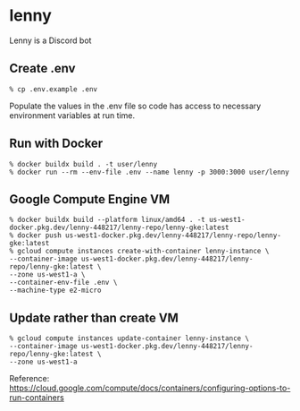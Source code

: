 # lenny
Lenny is a Discord bot

## Create .env
```
% cp .env.example .env
```

Populate the values in the .env file so code has access to necessary environment variables at run time.

## Run with Docker
```
% docker buildx build . -t user/lenny
% docker run --rm --env-file .env --name lenny -p 3000:3000 user/lenny
```

## Google Compute Engine VM
```
% docker buildx build --platform linux/amd64 . -t us-west1-docker.pkg.dev/lenny-448217/lenny-repo/lenny-gke:latest
% docker push us-west1-docker.pkg.dev/lenny-448217/lenny-repo/lenny-gke:latest
% gcloud compute instances create-with-container lenny-instance \
--container-image us-west1-docker.pkg.dev/lenny-448217/lenny-repo/lenny-gke:latest \
--zone us-west1-a \
--container-env-file .env \
--machine-type e2-micro
```

## Update rather than create VM
```
% gcloud compute instances update-container lenny-instance \
--container-image us-west1-docker.pkg.dev/lenny-448217/lenny-repo/lenny-gke:latest \
--zone us-west1-a
```

Reference: https://cloud.google.com/compute/docs/containers/configuring-options-to-run-containers

